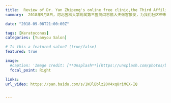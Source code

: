 ```yaml
---
title:  Review of Dr. Yan Zhipeng's online free clinic,the Third Affiliated Hospital of Hebei Medical University【Edition 27】
summary:  2018年9月8日，河北医科大学附属第三医院闫志鹏大夫做客援友，为我们社区带来了一次精彩的线上公益讲座。以下为活动的回顾摘要。

date: "2018-09-08T21:00:00Z"

tags: [Keratoconus]
categories: [Yuanyou Salon]

# Is this a featured salon? (true/false)
featured: true

image:
  #caption: 'Image credit: [**Unsplash**](https://unsplash.com/photos/bzdhc5b3Bxs)'
  focal_point: Right

links:
url_video: https://pan.baidu.com/s/1WJlBblz20V4xq8riMGX-IQ


---
```


